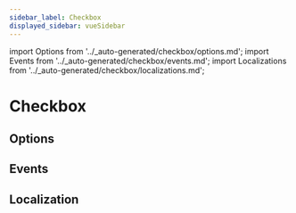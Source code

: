 ```yaml
---
sidebar_label: Checkbox
displayed_sidebar: vueSidebar
---
```


import Options from '../\_auto-generated/checkbox/options.md';
import Events from '../\_auto-generated/checkbox/events.md';
import Localizations from '../\_auto-generated/checkbox/localizations.md';

# Checkbox

<div className="option-list">

## Options

<Options />

## Events

<Events />

## Localization

<Localizations />

</div>
